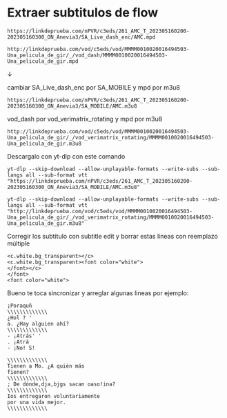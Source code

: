 # Extraer subtitulos de flow

```https://linkdeprueba.com/nPVR/c3eds/261_AMC_T_202305160200-202305160300_ON_Anevia3/SA_Live_dash_enc/AMC.mpd```

```http://linkdeprueba.com/vod/c5eds/vod/MMMM0010020016494503-Una_pelicula_de_gir/_/vod_dash/MMMM0010020016494503-Una_pelicula_de_gir.mpd```

↓

cambiar SA_Live_dash_enc por SA_MOBILE y mpd por m3u8

```https://linkdeprueba.com/nPVR/c3eds/261_AMC_T_202305160200-202305160300_ON_Anevia3/SA_MOBILE/AMC.m3u8```

vod_dash por vod_verimatrix_rotating y mpd por m3u8

```http://linkdeprueba.com/vod/c5eds/vod/MMMM0010020016494503-Una_pelicula_de_gir/_/vod_verimatrix_rotating/MMMM0010020016494503-Una_pelicula_de_gir.m3u8```

Descargalo con yt-dlp con este comando

```yt-dlp --skip-download --allow-unplayable-formats --write-subs --sub-langs all --sub-format vtt "https://linkdeprueba.com/nPVR/c3eds/261_AMC_T_202305160200-202305160300_ON_Anevia3/SA_MOBILE/AMC.m3u8"```

```yt-dlp --skip-download --allow-unplayable-formats --write-subs --sub-langs all --sub-format vtt "http://linkdeprueba.com/vod/c5eds/vod/MMMM0010020016494503-Una_pelicula_de_gir/_/vod_verimatrix_rotating/MMMM0010020016494503-Una_pelicula_de_gir.m3u8"```

Corregir los subtitulo con subtitle edit y borrar estas lineas con reemplazo múltiple 
```
<c.white.bg_transparent></c>
<c.white.bg_transparent><font color="white">
</font></c>
</font>
<font color="white">
```
Bueno te toca sincronizar y arreglar algunas lineas
por ejemplo:
```
¡Poraquñ
\\\\\\\\\\\\\
¿Hol ? '
a. ¿Hay alguien ahí?
\\\\\\\\\\\\\
- ¡Atrás' '
. ¡Atrá
- ¡No! S!
  
\\\\\\\\\\\\\
Tienen a Mo. ¿A quién más
fienen?
\\\\\\\\\\\\\
; De dónde,dja,bjgs sacan oaso!ina?
\\\\\\\\\\\\\
Ios entregaron voluntariamente
por una vida mejor.
\\\\\\\\\\\\\
```
